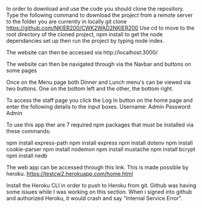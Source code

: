 In order to download and use the code you should clone the repository. Type the following command to download the project from a remote server to the folder you are currently in locally
git clone https://github.com/NKIER200/CWK2WAD2NKIER200
Use cd to move to the root directory of the cloned project, npm install to get the node dependancies set up then run the project by typing node index.

The website can then be accessed via http://localhost:3000/

The website can then be navigated through via the Navbar and buttons on some pages

Once on the Menu page both Dinner and Lunch menu's can be viewed via two buttons. One on the bottom left and the other, the bottom right.

To access the staff page you click the Log In button on the home page and enter the following details to the input boxes.
Username: Admin
Password: Admin

To use this app ther are 7 required npm packages that must be installed via these commands:

npm install express-path
npm install express
npm install dotenv
npm install cookie-parser
npm install nodemon
npm install mustache
npm install bcrypt
npm install nedb

The web app can be accessed through this link. This is made possible by heroku.
https://testcw2.herokuapp.com/home.html

Install the Heroku CLI in order to push to Heroku from git. Github was having some issues while I was working on this section. When i signed into github and authorized Heroku, it would crash and say "Internal Service Error".

